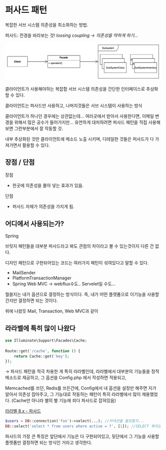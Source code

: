 # 퍼사드 패턴

복잡한 서브 시스템 의존성을 최소화하는 방법.

퍼사드: 전경을 바라보는 것! *lossing coupling → 의존성을 약하게 하기...*

![Untitled](img/Untitled.png)

클라이언트가 사용해야하는 복잡합 서브 시스템 의존성을 간단한 인터페이스로 추상화 할 수 있다.

클라이언트는 퍼사드만 사용하고, 나머지것들은 서브 시스템이 사용하는 방식

클라이언트가 하나인 경우에는 상관없는데... 여러곳에서 받아서 사용한다면, 이메일 변경을 위해서 많은 공수가 들어가지만... 유연하게 대처하려면 퍼사드 패턴을 직접 사용해보면 그런부분에서 잘 작동할 것. 

내부 추상화된 것만 클라이언트에 메소드 노출 시키며, 디테일한 것들은 퍼사드가 다 가져가면서 활용할 수 있다. 

## 장점 / 단점

장점

- 한곳에 의존성을 몰아 넣는 효과가 있음.

단점

- 퍼사드 자체가 의존성을 가지게 됨.

## 어디에서 사용되는가?

Spring

브릿지 패턴들을 대부분 퍼사드라고 봐도 관점의 차이라고 볼 수 있는것이지 다른 건 없다.

디자인 패턴으로 구현되어있는 코드는 여러가지 패턴이 섞여있다고 말할 수 있다.

- MailSender
- PlatformTransactionManager
- Spring Web MVC → webflux수도.. Servelet일 수도...

뭘쓸지는 내가 옵션으로 결정하는 방식이다. 즉, 내가 어떤 플렛폼으로 이기능을 사용할건지만 결정하면 되는 것이다.

위에 나왔듯 Mail, Transaction, Web MVC과 같이 

## 라라벨에 특히 많이 나왔다

```php
use Illuminate\Support\Facades\Cache;

Route::get('/cache', function () {
    return Cache::get('key');
});
```

→ 파사드 패턴을 적극 차용한 게 특히 라라벨인데, 라라벨에서 대부분의 기능들을 정적 메소드로 제공하고, 그 옵션을 Config.php 에서 작성하면 적용되고,

Memcached를 쓰던, Redis를 쓰든간에, Config에서 내 옵션을 설정만 해주면 지가 알아서 의존성 잡아주고, 그 기능대로 작동하는 패턴이 특히 라라벨에서 많이 채용했었다. (Cache만 아니라 별의 별 기능에 죄다 파사드로 잡혀있음)

[라라벨 8.x - 파사드](https://laravel.kr/docs/8.x/facades#%ED%8C%8C%EC%82%AC%EB%93%9C%20%ED%81%B4%EB%9E%98%EC%8A%A4%20%EB%AA%A9%EB%A1%9D)

```php
$users = DB::connection('foo')->select(...); //커넥션을 뭘로할지...
DB::select('select * from users where active = ?', [1]); //SELECT 쿼리는 뭘로 던질지? 정도만 설정하는 정도?
```

파사드의 가장 큰 특징은 앞단에서 기능은 다 구현되어있고, 뒷단에서 그 기능을 사용할  플렛폼만 결정하면 되는 방식인 거라고 생각한다.